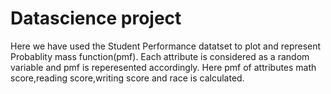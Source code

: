 # Datascience project
Here we have used the Student Performance datatset to plot and represent Probablity mass function(pmf).
Each attribute is considered as a random variable and pmf is reperesented accordingly.
Here pmf of attributes math score,reading score,writing score and race is calculated.
